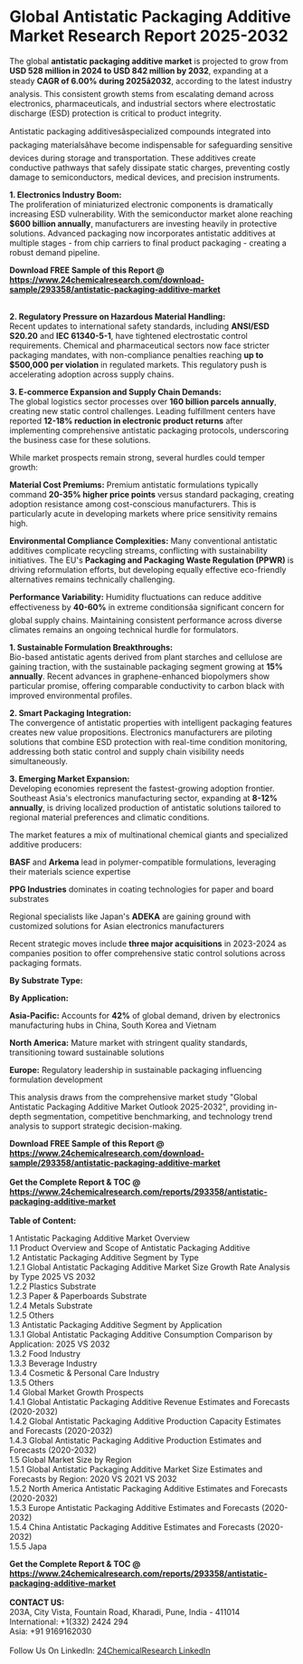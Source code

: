 <h1>Global Antistatic Packaging Additive Market Research Report 2025-2032</h1><p>The global <strong>antistatic packaging additive market</strong> is projected to grow from <strong>USD 528 million in 2024 to USD 842 million by 2032</strong>, expanding at a steady <strong>CAGR of 6.00% during 2025â2032</strong>, according to the latest industry analysis. This consistent growth stems from escalating demand across electronics, pharmaceuticals, and industrial sectors where electrostatic discharge (ESD) protection is critical to product integrity.</p><p>Antistatic packaging additivesâspecialized compounds integrated into packaging materialsâhave become indispensable for safeguarding sensitive devices during storage and transportation. These additives create conductive pathways that safely dissipate static charges, preventing costly damage to semiconductors, medical devices, and precision instruments.</p><p><strong>1. Electronics Industry Boom:</strong><br>
The proliferation of miniaturized electronic components is dramatically increasing ESD vulnerability. With the semiconductor market alone reaching <strong>$600 billion annually</strong>, manufacturers are investing heavily in protective solutions. Advanced packaging now incorporates antistatic additives at multiple stages - from chip carriers to final product packaging - creating a robust demand pipeline.</p><div><b>Download FREE Sample of this Report @ 
            <a href="https://www.24chemicalresearch.com/download-sample/293358/antistatic-packaging-additive-market">
            https://www.24chemicalresearch.com/download-sample/293358/antistatic-packaging-additive-market</a></b></div><br><p><strong>2. Regulatory Pressure on Hazardous Material Handling:</strong><br>
Recent updates to international safety standards, including <strong>ANSI/ESD S20.20</strong> and <strong>IEC 61340-5-1</strong>, have tightened electrostatic control requirements. Chemical and pharmaceutical sectors now face stricter packaging mandates, with non-compliance penalties reaching <strong>up to $500,000 per violation</strong> in regulated markets. This regulatory push is accelerating adoption across supply chains.</p><p><strong>3. E-commerce Expansion and Supply Chain Demands:</strong><br>
The global logistics sector processes over <strong>160 billion parcels annually</strong>, creating new static control challenges. Leading fulfillment centers have reported <strong>12-18% reduction in electronic product returns</strong> after implementing comprehensive antistatic packaging protocols, underscoring the business case for these solutions.</p><p>While market prospects remain strong, several hurdles could temper growth:</p><p><strong>Material Cost Premiums:</strong> Premium antistatic formulations typically command <strong>20-35% higher price points</strong> versus standard packaging, creating adoption resistance among cost-conscious manufacturers. This is particularly acute in developing markets where price sensitivity remains high.</p><p><strong>Environmental Compliance Complexities:</strong> Many conventional antistatic additives complicate recycling streams, conflicting with sustainability initiatives. The EU's <strong>Packaging and Packaging Waste Regulation (PPWR)</strong> is driving reformulation efforts, but developing equally effective eco-friendly alternatives remains technically challenging.</p><p><strong>Performance Variability:</strong> Humidity fluctuations can reduce additive effectiveness by <strong>40-60%</strong> in extreme conditionsâa significant concern for global supply chains. Maintaining consistent performance across diverse climates remains an ongoing technical hurdle for formulators.</p><p><strong>1. Sustainable Formulation Breakthroughs:</strong><br>
Bio-based antistatic agents derived from plant starches and cellulose are gaining traction, with the sustainable packaging segment growing at <strong>15% annually</strong>. Recent advances in graphene-enhanced biopolymers show particular promise, offering comparable conductivity to carbon black with improved environmental profiles.</p><p><strong>2. Smart Packaging Integration:</strong><br>
The convergence of antistatic properties with intelligent packaging features creates new value propositions. Electronics manufacturers are piloting solutions that combine ESD protection with real-time condition monitoring, addressing both static control and supply chain visibility needs simultaneously.</p><p><strong>3. Emerging Market Expansion:</strong><br>
Developing economies represent the fastest-growing adoption frontier. Southeast Asia's electronics manufacturing sector, expanding at <strong>8-12% annually</strong>, is driving localized production of antistatic solutions tailored to regional material preferences and climatic conditions.</p><p>The market features a mix of multinational chemical giants and specialized additive producers:</p><p><strong>BASF</strong> and <strong>Arkema</strong> lead in polymer-compatible formulations, leveraging their materials science expertise</p><p><strong>PPG Industries</strong> dominates in coating technologies for paper and board substrates</p><p>Regional specialists like Japan's <strong>ADEKA</strong> are gaining ground with customized solutions for Asian electronics manufacturers</p><p>Recent strategic moves include <strong>three major acquisitions</strong> in 2023-2024 as companies position to offer comprehensive static control solutions across packaging formats.</p><p><strong>By Substrate Type:</strong></p><p><strong>By Application:</strong></p><p><strong>Asia-Pacific:</strong> Accounts for <strong>42%</strong> of global demand, driven by electronics manufacturing hubs in China, South Korea and Vietnam</p><p><strong>North America:</strong> Mature market with stringent quality standards, transitioning toward sustainable solutions</p><p><strong>Europe:</strong> Regulatory leadership in sustainable packaging influencing formulation development</p><p>This analysis draws from the comprehensive market study "Global Antistatic Packaging Additive Market Outlook 2025-2032", providing in-depth segmentation, competitive benchmarking, and technology trend analysis to support strategic decision-making.</p><div><b>Download FREE Sample of this Report @ 
            <a href="https://www.24chemicalresearch.com/download-sample/293358/antistatic-packaging-additive-market">
            https://www.24chemicalresearch.com/download-sample/293358/antistatic-packaging-additive-market</a></b></div><br><div><b>Get the Complete Report & TOC @ 
            <a href="https://www.24chemicalresearch.com/reports/293358/antistatic-packaging-additive-market">
            https://www.24chemicalresearch.com/reports/293358/antistatic-packaging-additive-market</a></b></div><br>
            <b>Table of Content:</b><p>1 Antistatic Packaging Additive Market Overview<br />
    1.1 Product Overview and Scope of Antistatic Packaging Additive<br />
    1.2 Antistatic Packaging Additive Segment by Type<br />
        1.2.1 Global Antistatic Packaging Additive Market Size Growth Rate Analysis by Type 2025 VS 2032<br />
        1.2.2 Plastics Substrate<br />
        1.2.3 Paper & Paperboards Substrate<br />
        1.2.4 Metals Substrate<br />
        1.2.5 Others<br />
    1.3 Antistatic Packaging Additive Segment by Application<br />
        1.3.1 Global Antistatic Packaging Additive Consumption Comparison by Application: 2025 VS 2032<br />
        1.3.2 Food Industry<br />
        1.3.3 Beverage Industry<br />
        1.3.4 Cosmetic & Personal Care Industry<br />
        1.3.5 Others<br />
    1.4 Global Market Growth Prospects<br />
        1.4.1 Global Antistatic Packaging Additive Revenue Estimates and Forecasts (2020-2032)<br />
        1.4.2 Global Antistatic Packaging Additive Production Capacity Estimates and Forecasts (2020-2032)<br />
        1.4.3 Global Antistatic Packaging Additive Production Estimates and Forecasts (2020-2032)<br />
    1.5 Global Market Size by Region<br />
        1.5.1 Global Antistatic Packaging Additive Market Size Estimates and Forecasts by Region: 2020 VS 2021 VS 2032<br />
        1.5.2 North America Antistatic Packaging Additive Estimates and Forecasts (2020-2032)<br />
        1.5.3 Europe Antistatic Packaging Additive Estimates and Forecasts (2020-2032)<br />
        1.5.4 China Antistatic Packaging Additive Estimates and Forecasts (2020-2032)<br />
        1.5.5 Japa</p><div><b>Get the Complete Report & TOC @ 
            <a href="https://www.24chemicalresearch.com/reports/293358/antistatic-packaging-additive-market">
            https://www.24chemicalresearch.com/reports/293358/antistatic-packaging-additive-market</a></b></div><br><b>CONTACT US:</b><br>
            203A, City Vista, Fountain Road, Kharadi, Pune, India - 411014<br>
            International: +1(332) 2424 294<br>
            Asia: +91 9169162030 <br><br>
            Follow Us On LinkedIn: <a href="https://www.linkedin.com/company/24chemicalresearch/">24ChemicalResearch LinkedIn</a>